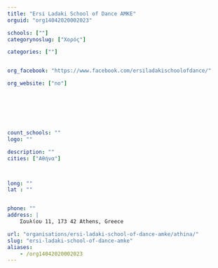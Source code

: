```yaml
---
title: "Ersi Ladaki School of Dance ΑΜΚΕ"
orguid: "org14042020002023"

schools: [""]
categorynoslug: ["Χορός"]

categories: [""]


org_facebook: "https://www.facebook.com/ersiladakischoolofdance/"

org_website: ["no"]







count_schools: ""
logo: ""

description: ""
cities: ["Αθήνα"]



long: ""
lat : ""


phone: ""
address: |
    Σουλίου 11, 173 42 Athens, Greece

url: "organisations/ersi-ladaki-school-of-dance-amke/athina/"
slug: "ersi-ladaki-school-of-dance-amke"
aliases:
    - /org14042020002023
---
```



